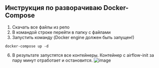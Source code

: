 ## Инструкция по разворачиваю Docker-Compose

1. Скачать все файлы из репо
3. В командой строке перейти в папку с файлами
4. Запустить команду (Docker engine должен быть запущен!)
```
docker-compose up -d
```
6. В результате запустятся все контейнеры. Контейнер с airflow-init за пару минут отработает и остановится.
   ![image](https://github.com/Nastya224/1_T_Data_Data_engineer/assets/94219446/d299f4af-4044-4155-b002-2c6b0ee21a6c)

